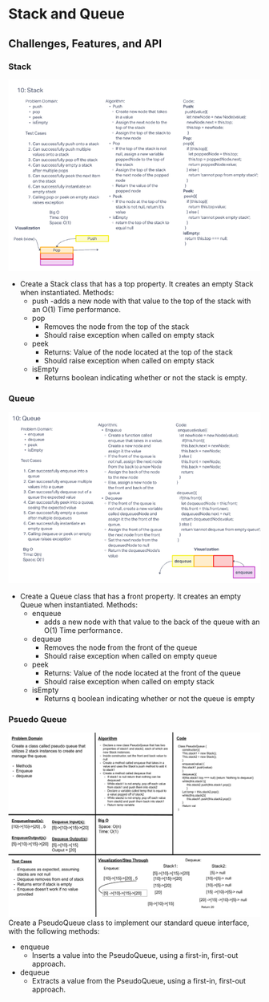 # Stack and Queue

## Challenges, Features, and API

### Stack

![UML](./assets/stack-whiteboard.png)

  - Create a Stack class that has a top property. It creates an empty Stack when instantiated.
  Methods:
    - push
        -adds a new node with that value to the top of the stack with an O(1) Time performance.
    - pop
      - Removes the node from the top of the stack
      - Should raise exception when called on empty stack
    - peek
      - Returns: Value of the node located at the top of the stack
      - Should raise exception when called on empty stack
    - isEmpty
      - Returns boolean indicating whether or not the stack is empty.

### Queue

![UML](./assets/queue-whiteboard.png)

  - Create a Queue class that has a front property. It creates an empty Queue when instantiated.
  Methods:
    - enqueue
      - adds a new node with that value to the back of the queue with an O(1) Time performance.
    - dequeue
      - Removes the node from the front of the queue
      - Should raise exception when called on empty queue
    - peek
      - Returns: Value of the node located at the front of the queue
      - Should raise exception when called on empty stack
    - isEmpty
      - Returns q boolean indicating whether or not the queue is empty

### Psuedo Queue

![UML](./assets/psuedoqueue-whiteboard.jpg)
Create a PseudoQueue class to implement our standard queue interface, with the following methods:
  - enqueue
    - Inserts a value into the PseudoQueue, using a first-in, first-out approach.
  - dequeue
    - Extracts a value from the PseudoQueue, using a first-in, first-out approach.
